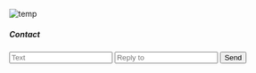 
![temp](https://upload.wikimedia.org/wikipedia/commons/3/3a/Zeichen_123.svg)

##### Contact

<form method="POST" action="https://formspree.io/flvnn@tutamail.com">
  <input type="text" name="text" placeholder="Text">
  <input type="email" name="_replyto" placeholder="Reply to">
  <input type="submit" value="Send">
</form>
